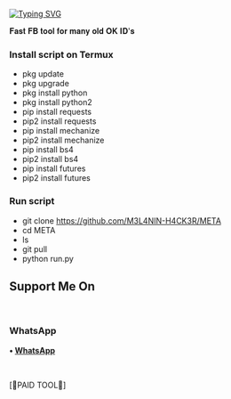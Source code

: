 [![Typing SVG](https://readme-typing-svg.herokuapp.com?color=D90000&lines=WELCOME+TO+MELANIN's+FB+TOOL)](https://git.io/typing-svg)


𝐅𝐚𝐬𝐭 𝐅𝐁 𝐭𝐨𝐨𝐥 𝐟𝐨𝐫 𝐦𝐚𝐧𝐲 𝐨𝐥𝐝 𝐎𝐊 𝐈𝐃'𝐬



### Install script on Termux
* pkg update
* pkg upgrade
* pkg install python
* pkg install python2
* pip install requests
* pip2 install requests
* pip install mechanize
* pip2 install mechanize
* pip install bs4
* pip2 install bs4
* pip install futures
* pip2 install futures

### Run script
* git clone https://github.com/M3L4NIN-H4CK3R/META
* cd META
* ls
* git pull
* python run.py




 ## Support Me On

</br>

### WhatsApp

<b>• [WhatsApp](https://api.whatsapp.com/send?phone=+2349060816396text=Melanin)</b>

<br>

 [🔐PAID TOOL🔐]





















